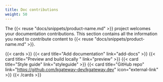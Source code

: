 ```yaml
---
title: Doc contributions
weight: 50
---
```


The {{< reuse "docs/snippets/product-name.md" >}} project welcomes your documentation contributions. This section contains all the information you need to contribute content to {{< reuse "docs/snippets/product-name.md" >}}.

{{< cards >}}
{{< card title="Add documentation" link="add-docs" >}}
{{< card title="Preview and build locally " link="preview" >}}
{{< card title="Style guide" link="styleguide" >}}
{{< card title="GitHub repo" link="https://github.com/kgateway-dev/kgateway.dev" icon="external-link" >}}
{{< /cards >}}


